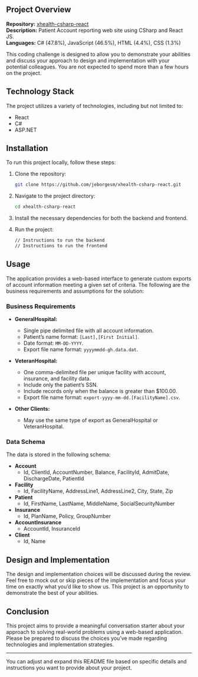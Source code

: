 ## Project Overview

**Repository:** [xhealth-csharp-react](https://github.com/jeborgesm/xhealth-csharp-react)  
**Description:** Patient Account reporting web site using CSharp and React JS.  
**Languages:** C# (47.8%), JavaScript (46.5%), HTML (4.4%), CSS (1.3%)  

This coding challenge is designed to allow you to demonstrate your abilities and discuss your approach to design and implementation with your potential colleagues. You are not expected to spend more than a few hours on the project. 

## Technology Stack

The project utilizes a variety of technologies, including but not limited to:
- React
- C#
- ASP.NET

## Installation

To run this project locally, follow these steps:

1. Clone the repository:
   ```bash
   git clone https://github.com/jeborgesm/xhealth-csharp-react.git
   ```

2. Navigate to the project directory:
   ```bash
   cd xhealth-csharp-react
   ```

3. Install the necessary dependencies for both the backend and frontend.

4. Run the project:
   ```bash
   // Instructions to run the backend
   // Instructions to run the frontend
   ```

## Usage

The application provides a web-based interface to generate custom exports of account information meeting a given set of criteria. The following are the business requirements and assumptions for the solution:

### Business Requirements

- **GeneralHospital:** 
  - Single pipe delimited file with all account information.
  - Patient’s name format: `[Last],[First Initial]`.
  - Date format: `MM-DD-YYYY`.
  - Export file name format: `yyyymmdd-gh.data.dat`.

- **VeteranHospital:** 
  - One comma-delimited file per unique facility with account, insurance, and facility data.
  - Include only the patient’s SSN.
  - Include records only when the balance is greater than $100.00.
  - Export file name format: `export-yyyy-mm-dd.[FacilityName].csv`.

- **Other Clients:** 
  - May use the same type of export as GeneralHospital or VeteranHospital.

### Data Schema

The data is stored in the following schema:

- **Account**
  - Id, ClientId, AccountNumber, Balance, FacilityId, AdmitDate, DischargeDate, PatientId
- **Facility**
  - Id, FacilityName, AddressLine1, AddressLine2, City, State, Zip
- **Patient**
  - Id, FirstName, LastName, MiddleName, SocialSecurityNumber
- **Insurance**
  - Id, PlanName, Policy, GroupNumber
- **AccountInsurance**
  - AccountId, InsuranceId
- **Client**
  - Id, Name

## Design and Implementation

The design and implementation choices will be discussed during the review. Feel free to mock out or skip pieces of the implementation and focus your time on exactly what you’d like to show us. This project is an opportunity to demonstrate the best of your abilities.

## Conclusion

This project aims to provide a meaningful conversation starter about your approach to solving real-world problems using a web-based application. Please be prepared to discuss the choices you’ve made regarding technologies and implementation strategies.

---

You can adjust and expand this README file based on specific details and instructions you want to provide about your project.
